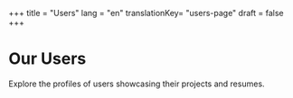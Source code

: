 +++
title = "Users"
lang = "en"
translationKey= "users-page"
draft = false
+++

# Our Users
Explore the profiles of users showcasing their projects and resumes.


